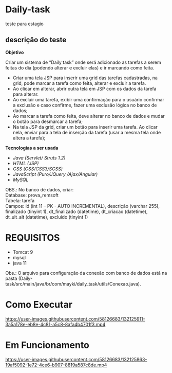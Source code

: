 # Daily-task
teste para estagio

## descrição do teste

**Objetivo**

Criar um sistema de “Daily task” onde será adicionado as tarefas a serem feitas do dia (podendo alterar e excluir elas) e ir marcando como feita.
* Criar uma tela JSP para inserir uma grid das tarefas cadastradas, na grid, pode marcar a tarefa como feita, alterar e excluir a tarefa. 
* Ao clicar em alterar, abrir outra tela em JSP com os dados da tarefa para alterar. 
* Ao excluir uma tarefa, exibir uma confirmação para o usuário confirmar a exclusão e caso confirme, fazer uma exclusão lógica no banco de dados;
* Ao marcar a tarefa como feita, deve alterar no banco de dados e mudar o botão para desmarcar a tarefa;
* Na tela JSP da grid, criar um botão para inserir uma tarefa. Ao clicar nela, enviar para a tela de inserção da tarefa (usar a mesma tela onde altera a tarefa);

**Tecnologias a ser usada**

* *Java (Servlet/ Struts 1.2)*
* *HTML (JSP)*
* *CSS (CSS/CSS3/SCSS)*
* *JavaScript (Puro/JQuery /Ajax/Angular)*
* *MySQL*

OBS.: No banco de dados, criar:<br/>
Database: prova_remsoft<br/>
Tabela: tarefa<br/>
Campos: id (int 11 – PK - AUTO INCREMENTAL), descrição (varchar 255), finalizado (tinyint 1), dt_finalizado (datetime), dt_criacao (datetime), dt_ult_alt (datetime), excluído (tinyint 1)


# REQUISITOS

- Tomcat 9
- mysql
- java 11

Obs.: O arquivo para configuração da conexão com banco de dados está na pasta (Daily-task/src/main/java/br/com/mayki/daily_task/utils/Conexao.java).

# Como Executar
https://user-images.githubusercontent.com/58126683/132125911-3a5a178e-eb8e-4c81-a5c8-8afa4b4701f3.mp4

# Em Funcionamento
https://user-images.githubusercontent.com/58126683/132125863-19af5092-1e72-4ce6-b907-8819a587c8de.mp4


